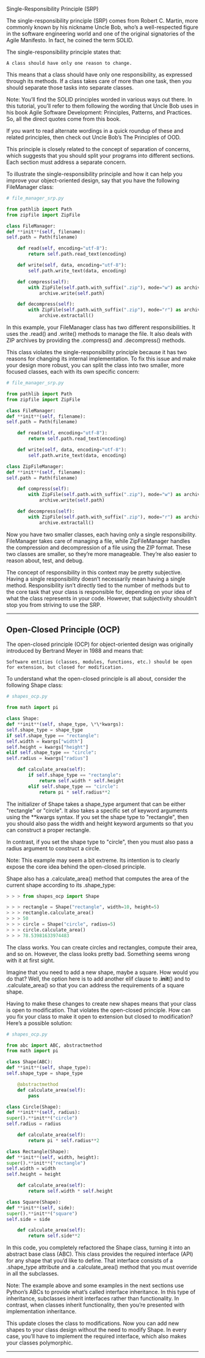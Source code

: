 Single-Responsibility Principle (SRP)

The single-responsibility principle (SRP) comes from Robert C. Martin, more commonly known by his nickname Uncle Bob, who’s a well-respected figure in the software engineering world and one of the original signatories of the Agile Manifesto. In fact, he coined the term SOLID.

The single-responsibility principle states that:

`A class should have only one reason to change.`

This means that a class should have only one responsibility, as expressed through its methods. If a class takes care of more than one task, then you should separate those tasks into separate classes.

Note: You’ll find the SOLID principles worded in various ways out there. In this tutorial, you’ll refer to them following the wording that Uncle Bob uses in his book Agile Software Development: Principles, Patterns, and Practices. So, all the direct quotes come from this book.

If you want to read alternate wordings in a quick roundup of these and related principles, then check out Uncle Bob’s The Principles of OOD.

This principle is closely related to the concept of separation of concerns, which suggests that you should split your programs into different sections. Each section must address a separate concern.

To illustrate the single-responsibility principle and how it can help you improve your object-oriented design, say that you have the following FileManager class:

```python
# file_manager_srp.py

from pathlib import Path
from zipfile import ZipFile

class FileManager:
def **init**(self, filename):
self.path = Path(filename)

    def read(self, encoding="utf-8"):
        return self.path.read_text(encoding)

    def write(self, data, encoding="utf-8"):
        self.path.write_text(data, encoding)

    def compress(self):
        with ZipFile(self.path.with_suffix(".zip"), mode="w") as archive:
            archive.write(self.path)

    def decompress(self):
        with ZipFile(self.path.with_suffix(".zip"), mode="r") as archive:
            archive.extractall()
```

In this example, your FileManager class has two different responsibilities. It uses the .read() and .write() methods to manage the file. It also deals with ZIP archives by providing the .compress() and .decompress() methods.

This class violates the single-responsibility principle because it has two reasons for changing its internal implementation. To fix this issue and make your design more robust, you can split the class into two smaller, more focused classes, each with its own specific concern:

```python
# file_manager_srp.py

from pathlib import Path
from zipfile import ZipFile

class FileManager:
def **init**(self, filename):
self.path = Path(filename)

    def read(self, encoding="utf-8"):
        return self.path.read_text(encoding)

    def write(self, data, encoding="utf-8"):
        self.path.write_text(data, encoding)

class ZipFileManager:
def **init**(self, filename):
self.path = Path(filename)

    def compress(self):
        with ZipFile(self.path.with_suffix(".zip"), mode="w") as archive:
            archive.write(self.path)

    def decompress(self):
        with ZipFile(self.path.with_suffix(".zip"), mode="r") as archive:
            archive.extractall()
```

Now you have two smaller classes, each having only a single responsibility. FileManager takes care of managing a file, while ZipFileManager handles the compression and decompression of a file using the ZIP format. These two classes are smaller, so they’re more manageable. They’re also easier to reason about, test, and debug.

The concept of responsibility in this context may be pretty subjective. Having a single responsibility doesn’t necessarily mean having a single method. Responsibility isn’t directly tied to the number of methods but to the core task that your class is responsible for, depending on your idea of what the class represents in your code. However, that subjectivity shouldn’t stop you from striving to use the SRP.

---

## Open-Closed Principle (OCP)

The open-closed principle (OCP) for object-oriented design was originally introduced by Bertrand Meyer in 1988 and means that:

`Software entities (classes, modules, functions, etc.) should be open for extension, but closed for modification.`

To understand what the open-closed principle is all about, consider the following Shape class:

```python
# shapes_ocp.py

from math import pi

class Shape:
def **init**(self, shape_type, \*\*kwargs):
self.shape_type = shape_type
if self.shape_type == "rectangle":
self.width = kwargs["width"]
self.height = kwargs["height"]
elif self.shape_type == "circle":
self.radius = kwargs["radius"]

    def calculate_area(self):
        if self.shape_type == "rectangle":
            return self.width * self.height
        elif self.shape_type == "circle":
            return pi * self.radius**2
```

The initializer of Shape takes a shape_type argument that can be either "rectangle" or "circle". It also takes a specific set of keyword arguments using the \*\*kwargs syntax. If you set the shape type to "rectangle", then you should also pass the width and height keyword arguments so that you can construct a proper rectangle.

In contrast, if you set the shape type to "circle", then you must also pass a radius argument to construct a circle.

Note: This example may seem a bit extreme. Its intention is to clearly expose the core idea behind the open-closed principle.

Shape also has a .calculate_area() method that computes the area of the current shape according to its .shape_type:

```python
> > > from shapes_ocp import Shape

> > > rectangle = Shape("rectangle", width=10, height=5)
> > > rectangle.calculate_area()
> > > 50
> > > circle = Shape("circle", radius=5)
> > > circle.calculate_area()
> > > 78.53981633974483
```

The class works. You can create circles and rectangles, compute their area, and so on. However, the class looks pretty bad. Something seems wrong with it at first sight.

Imagine that you need to add a new shape, maybe a square. How would you do that? Well, the option here is to add another elif clause to .**init**() and to .calculate_area() so that you can address the requirements of a square shape.

Having to make these changes to create new shapes means that your class is open to modification. That violates the open-closed principle. How can you fix your class to make it open to extension but closed to modification? Here’s a possible solution:

```python
# shapes_ocp.py

from abc import ABC, abstractmethod
from math import pi

class Shape(ABC):
def **init**(self, shape_type):
self.shape_type = shape_type

    @abstractmethod
    def calculate_area(self):
        pass

class Circle(Shape):
def **init**(self, radius):
super().**init**("circle")
self.radius = radius

    def calculate_area(self):
        return pi * self.radius**2

class Rectangle(Shape):
def **init**(self, width, height):
super().**init**("rectangle")
self.width = width
self.height = height

    def calculate_area(self):
        return self.width * self.height

class Square(Shape):
def **init**(self, side):
super().**init**("square")
self.side = side

    def calculate_area(self):
        return self.side**2

```

In this code, you completely refactored the Shape class, turning it into an abstract base class (ABC). This class provides the required interface (API) for any shape that you’d like to define. That interface consists of a .shape_type attribute and a .calculate_area() method that you must override in all the subclasses.

Note: The example above and some examples in the next sections use Python’s ABCs to provide what’s called interface inheritance. In this type of inheritance, subclasses inherit interfaces rather than functionality. In contrast, when classes inherit functionality, then you’re presented with implementation inheritance.

This update closes the class to modifications. Now you can add new shapes to your class design without the need to modify Shape. In every case, you’ll have to implement the required interface, which also makes your classes polymorphic.

---
